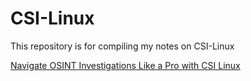 # CSI-Linux

This repository is for compiling my notes on CSI-Linux

[Navigate OSINT Investigations Like a Pro with CSI Linux](https://osintph.medium.com/navigate-osint-investigations-like-a-pro-with-csi-linux-88bce660b2f7) 
